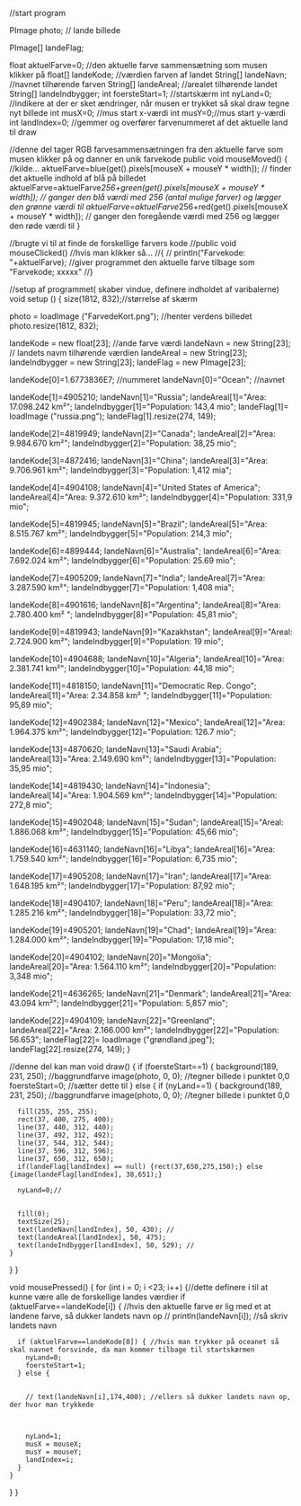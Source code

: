 
//start program

PImage photo; // lande billede


PImage[] landeFlag;

float aktuelFarve=0; //den aktuelle farve sammensætning som musen klikker på
float[] landeKode; //værdien farven af landet
String[] landeNavn; //navnet tilhørende farven
String[] landeAreal; //arealet tilhørende landet
String[] landeIndbygger;
int foersteStart=1; //startskærm
int nyLand=0; //indikere at der er sket ændringer, når musen er trykket så skal draw tegne nyt billede
int musX=0; //mus start x-værdi
int musY=0;//mus start y-værdi
int landIndex=0; //gemmer og overfører farvenummeret af det aktuelle land til draw




//denne del tager RGB farvesammensætningen fra den aktuelle farve som musen klikker på og danner en unik farvekode
public void mouseMoved()
{
  //kilde...
  aktuelFarve=blue(get().pixels[mouseX + mouseY * width]); // finder det aktuelle indhold af blå på billedet
  aktuelFarve=aktuelFarve*256+green(get().pixels[mouseX + mouseY * width]); // ganger den blå værdi med 256 (antal mulige farver) og lægger den grønne værdi til
  aktuelFarve=aktuelFarve*256+red(get().pixels[mouseX + mouseY * width]); // ganger den foregående værdi med 256 og lægger den røde værdi til
}


//brugte vi til at finde de forskellige farvers kode
//public void mouseClicked() //hvis man klikker så...
//{
//  println("Farvekode: "+aktuelFarve); //giver programmet den aktuelle farve tilbage som "Farvekode; xxxxx"
//}





//setup af programmet( skaber vindue, definere indholdet af varibalerne)
void setup () {
  size(1812, 832);//størrelse af skærm

  photo = loadImage ("FarvedeKort.png"); //henter verdens billedet
  photo.resize(1812, 832);
  
  

  landeKode = new float[23];  //ande farve værdi
  landeNavn = new String[23]; // landets navm tilhørende værdien
  landeAreal = new String[23];
  landeIndbygger = new String[23];
  landeFlag = new PImage[23];
  

  landeKode[0]=1.6773836E7; //nummeret
  landeNavn[0]="Ocean";  //navnet

  landeKode[1]=4905210;
  landeNavn[1]="Russia";
  landeAreal[1]="Area: 17.098.242 km²";
  landeIndbygger[1]="Population: 143,4 mio";
  landeFlag[1]= loadImage ("russia.png");
  landeFlag[1].resize(274, 149);

  landeKode[2]=4819949;
  landeNavn[2]="Canada";
  landeAreal[2]="Area: 9.984.670 km²";
  landeIndbygger[2]="Population: 38,25 mio";

  landeKode[3]=4872416;
  landeNavn[3]="China";
  landeAreal[3]="Area: 9.706.961 km²";
  landeIndbygger[3]="Population: 1,412 mia";

  landeKode[4]=4904108;
  landeNavn[4]="United States of America";
  landeAreal[4]="Area: 9.372.610 km²";
  landeIndbygger[4]="Population: 331,9 mio";


  landeKode[5]=4819945;
  landeNavn[5]="Brazil";
  landeAreal[5]="Area: 8.515.767 km²";
  landeIndbygger[5]="Population: 214,3 mio";

  landeKode[6]=4899444;
  landeNavn[6]="Australia";
  landeAreal[6]="Area: 7.692.024 km²";
  landeIndbygger[6]="Population: 25.69 mio";

  landeKode[7]=4905209;
  landeNavn[7]="India";
  landeAreal[7]="Area: 3.287.590 km²";
  landeIndbygger[7]="Population: 1,408 mia";

  landeKode[8]=4901616;
  landeNavn[8]="Argentina";
  landeAreal[8]="Area: 2.780.400 km²  ";
  landeIndbygger[8]="Population: 45,81 mio";

  landeKode[9]=4819943;
  landeNavn[9]="Kazakhstan";
  landeAreal[9]="Areal: 2.724.900 km²";
  landeIndbygger[9]="Population: 19 mio";

  landeKode[10]=4904688;
  landeNavn[10]="Algeria";
  landeAreal[10]="Area: 2.381.741 km²";
  landeIndbygger[10]="Population: 44,18 mio";

  landeKode[11]=4818150;
  landeNavn[11]="Democratic Rep. Congo";
  landeAreal[11]="Area: 2.34.858 km²  ";
  landeIndbygger[11]="Population: 95,89 mio";

  landeKode[12]=4902384;
  landeNavn[12]="Mexico";
  landeAreal[12]="Area: 1.964.375 km²";
  landeIndbygger[12]="Population: 126.7 mio";

  landeKode[13]=4870620;
  landeNavn[13]="Saudi Arabia";
  landeAreal[13]="Area: 2.149.690 km²";
  landeIndbygger[13]="Population: 35,95 mio";

  landeKode[14]=4819430;
  landeNavn[14]="Indonesia";
  landeAreal[14]="Area: 1.904.569 km²";
  landeIndbygger[14]="Population: 272,8 mio";

  landeKode[15]=4902048;
  landeNavn[15]="Sudan";
  landeAreal[15]="Areal: 1.886.068 km²";
  landeIndbygger[15]="Population: 45,66 mio";

  landeKode[16]=4631140;
  landeNavn[16]="Libya";
  landeAreal[16]="Area: 1.759.540 km²";
  landeIndbygger[16]="Population: 6,735 mio";

  landeKode[17]=4905208;
  landeNavn[17]="Iran";
  landeAreal[17]="Area: 1.648.195 km²";
  landeIndbygger[17]="Population: 87,92 mio";

  landeKode[18]=4904107;
  landeNavn[18]="Peru";
  landeAreal[18]="Area: 1.285.216 km²";
  landeIndbygger[18]="Population: 33,72 mio";


  landeKode[19]=4905201;
  landeNavn[19]="Chad";
  landeAreal[19]="Area: 1.284.000 km²";
  landeIndbygger[19]="Population: 17,18 mio";

  landeKode[20]=4904102;
  landeNavn[20]="Mongolia";
  landeAreal[20]="Area: 1.564.110 km²";
  landeIndbygger[20]="Population: 3,348 mio";

  landeKode[21]=4636265;
  landeNavn[21]="Denmark";
  landeAreal[21]="Area: 43.094 km²";
  landeIndbygger[21]="Population: 5,857 mio";

  landeKode[22]=4904109;
  landeNavn[22]="Greenland";
  landeAreal[22]="Area: 2.166.000 km²";
  landeIndbygger[22]="Population: 56.653";
  landeFlag[22]= loadImage ("grøndland.jpeg");
  landeFlag[22].resize(274, 149);
}


//denne del kan man
void draw() {
  if (foersteStart==1) {
    background(189, 231, 250); //baggrundfarve
    image(photo, 0, 0); //tegner billede i punktet 0,0
    foersteStart=0; //sætter dette til
  } else {
    if (nyLand==1) {
      background(189, 231, 250); //baggrundfarve
      image(photo, 0, 0); //tegner billede i punktet 0,0
      

      fill(255, 255, 255);
      rect(37, 400, 275, 400);
      line(37, 440, 312, 440);
      line(37, 492, 312, 492);
      line(37, 544, 312, 544);
      line(37, 596, 312, 596);
      line(37, 650, 312, 650);
      if(landeFlag[landIndex] == null) {rect(37,650,275,150);} else {image(landeFlag[landIndex], 38,651);} 

      nyLand=0;//


      fill(0);
      textSize(25);
      text(landeNavn[landIndex], 50, 430); //
      text(landeAreal[landIndex], 50, 475);
      text(landeIndbygger[landIndex], 50, 529); //
    }
  }
}



void mousePressed() {
  for (int i = 0; i <23; i++) {//dette definere i til at kunne være alle de forskellige landes værdier
    if (aktuelFarve==landeKode[i]) { //hvis den aktuelle farve er lig med et at landene farve, så dukker landets navn op
      // println(landeNavn[i]); //så skriv landets navn

      if (aktuelFarve==landeKode[0]) { //hvis man trykker på oceanet så skal navnet forsvinde, da man kommer tilbage til startskærmen
        nyLand=0;
        foersteStart=1;
      } else {


        // text(landeNavn[i],174,400); //ellers så dukker landets navn op, der hvor man trykkede



        nyLand=1;
        musX = mouseX;
        musY = mouseY;
        landIndex=i;
      }
    }
  }
}
